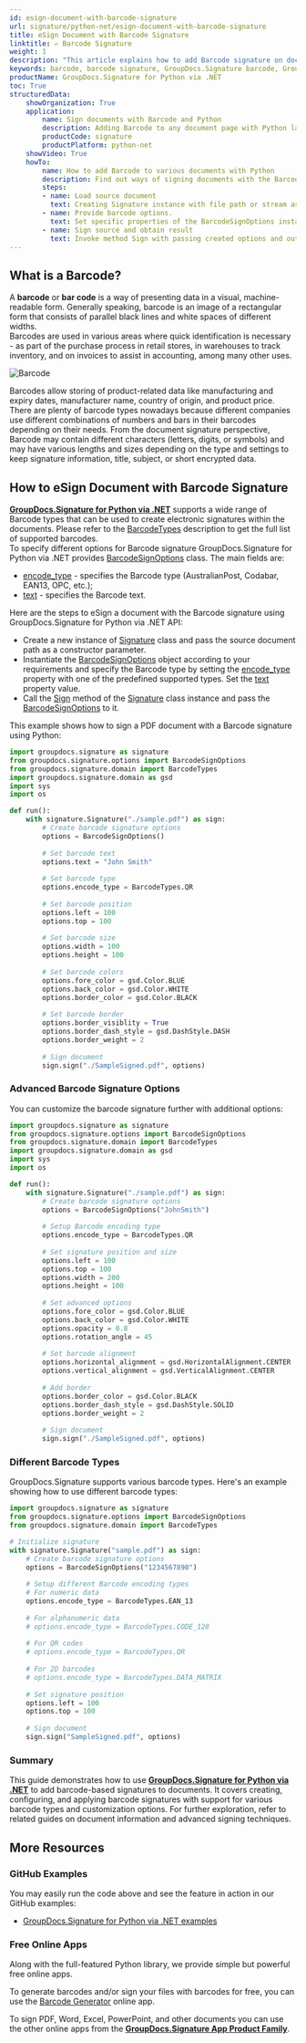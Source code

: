 ```yaml
---
id: esign-document-with-barcode-signature
url: signature/python-net/esign-document-with-barcode-signature
title: eSign Document with Barcode Signature
linktitle: ✍️ Barcode Signature
weight: 1
description: "This article explains how to add Barcode signature on document page with various options like barcode type, barcode text, positioning, alignment and other visual settings with GroupDocs.Signature for Python via .NET"
keywords: barcode, barcode signature, GroupDocs.Signature barcode, GroupDocs.Signature barcode signature, python barcode signature
productName: GroupDocs.Signature for Python via .NET
toc: True
structuredData:
    showOrganization: True
    application:    
        name: Sign documents with Barcode and Python    
        description: Adding Barcode to any document page with Python language by GroupDocs.Signature for Python via .NET APIs
        productCode: signature
        productPlatform: python-net 
    showVideo: True
    howTo:
        name: How to add Barcode to various documents with Python 
        description: Find out ways of signing documents with the Barcode using Python
        steps:
        - name: Load source document
          text: Creating Signature instance with file path or stream as a constructor parameter will load the document. 
        - name: Provide barcode options. 
          text: Set specific properties of the BarcodeSignOptions instance like a Barcode type, barcode text, and signature appearance settings.
        - name: Sign source and obtain result 
          text: Invoke method Sign with passing created options and output file data. You can save signed files using a file path or a stream.
---
```

## What is a Barcode?

A **barcode** or **bar code** is a way of presenting data in a visual, machine-readable form. Generally speaking, barcode is an image of a rectangular form that consists of parallel black lines and white spaces of different widths.  
Barcodes are used in various areas where quick identification is necessary - as part of the purchase process in retail stores, in warehouses to track inventory, and on invoices to assist in accounting, among many other uses.

![Barcode](/signature/python-net/images/esign-document-with-barcode-signature.gif)

Barcodes allow storing of product-related data like manufacturing and expiry dates, manufacturer name, country of origin, and product price. There are plenty of barcode types nowadays because different companies use different combinations of numbers and bars in their barcodes depending on their needs. From the document signature perspective, Barcode may contain different characters (letters, digits, or symbols) and may have various lengths and sizes depending on the type and settings to keep signature information, title, subject, or short encrypted data.  

## How to eSign Document with Barcode Signature

[**GroupDocs.Signature for Python via .NET**](https://products.groupdocs.com/signature/python-net) supports a wide range of Barcode types that can be used to create electronic signatures within the documents. Please refer to the [BarcodeTypes](https://reference.groupdocs.com/signature/python-net/groupdocs.signature.domain/barcodetypes/#fields) description to get the full list of supported barcodes.  
To specify different options for Barcode signature GroupDocs.Signature for Python via .NET provides [BarcodeSignOptions](https://reference.groupdocs.com/signature/python-net/groupdocs.signature.options/barcodesignoptions) class. The main fields are:

* [encode_type](https://reference.groupdocs.com/signature/python-net/groupdocs.signature.options/barcodesignoptions/encode_type) - specifies the Barcode type (AustralianPost, Codabar, EAN13, OPC, etc.);
* [text](https://reference.groupdocs.com/signature/python-net/groupdocs.signature.options/textsignoptions/text) - specifies the Barcode text.

Here are the steps to eSign a document with the Barcode signature using GroupDocs.Signature for Python via .NET API:
* Create a new instance of [Signature](https://reference.groupdocs.com/signature/python-net/groupdocs.signature/signature) class and pass the source document path as a constructor parameter.
* Instantiate the [BarcodeSignOptions](https://reference.groupdocs.com/signature/python-net/groupdocs.signature.options/barcodesignoptions) object according to your requirements and specify the Barcode type by setting the [encode_type](https://reference.groupdocs.com/signature/python-net/groupdocs.signature.options/barcodesignoptions/encode_type) property with one of the predefined supported types. Set the [text](https://reference.groupdocs.com/signature/python-net/groupdocs.signature.options/textsignoptions/text) property value.
* Call the [Sign](https://reference.groupdocs.com/signature/python-net/groupdocs.signature/signature/sign/) method of the [Signature](https://reference.groupdocs.com/signature/python-net/groupdocs.signature/signature) class instance and pass the [BarcodeSignOptions](https://reference.groupdocs.com/signature/python-net/groupdocs.signature.options/barcodesignoptions) to it.

This example shows how to sign a PDF document with a Barcode signature using Python:

```python
import groupdocs.signature as signature
from groupdocs.signature.options import BarcodeSignOptions
from groupdocs.signature.domain import BarcodeTypes
import groupdocs.signature.domain as gsd
import sys 
import os

def run():
    with signature.Signature("./sample.pdf") as sign:
        # Create barcode signature options
        options = BarcodeSignOptions()
        
        # Set barcode text
        options.text = "John Smith"
        
        # Set barcode type
        options.encode_type = BarcodeTypes.QR
        
        # Set barcode position
        options.left = 100
        options.top = 100
        
        # Set barcode size
        options.width = 100
        options.height = 100
        
        # Set barcode colors
        options.fore_color = gsd.Color.BLUE
        options.back_color = gsd.Color.WHITE
        options.border_color = gsd.Color.BLACK
        
        # Set barcode border
        options.border_visiblity = True
        options.border_dash_style = gsd.DashStyle.DASH
        options.border_weight = 2
        
        # Sign document
        sign.sign("./SampleSigned.pdf", options)
```

### Advanced Barcode Signature Options

You can customize the barcode signature further with additional options:

```python
import groupdocs.signature as signature
from groupdocs.signature.options import BarcodeSignOptions
from groupdocs.signature.domain import BarcodeTypes
import groupdocs.signature.domain as gsd
import sys 
import os

def run():
    with signature.Signature("./sample.pdf") as sign:
        # Create barcode signature options
        options = BarcodeSignOptions("JohnSmith")
        
        # Setup Barcode encoding type
        options.encode_type = BarcodeTypes.QR
        
        # Set signature position and size
        options.left = 100
        options.top = 100
        options.width = 200
        options.height = 100
        
        # Set advanced options
        options.fore_color = gsd.Color.BLUE
        options.back_color = gsd.Color.WHITE
        options.opacity = 0.8
        options.rotation_angle = 45
        
        # Set barcode alignment
        options.horizontal_alignment = gsd.HorizontalAlignment.CENTER
        options.vertical_alignment = gsd.VerticalAlignment.CENTER
        
        # Add border
        options.border_color = gsd.Color.BLACK
        options.border_dash_style = gsd.DashStyle.SOLID
        options.border_weight = 2
        
        # Sign document
        sign.sign("./SampleSigned.pdf", options)
```

### Different Barcode Types

GroupDocs.Signature supports various barcode types. Here's an example showing how to use different barcode types:

```python
import groupdocs.signature as signature
from groupdocs.signature.options import BarcodeSignOptions
from groupdocs.signature.domain import BarcodeTypes

# Initialize signature
with signature.Signature("sample.pdf") as sign:
    # Create barcode signature options
    options = BarcodeSignOptions("1234567890")
    
    # Setup different Barcode encoding types
    # For numeric data
    options.encode_type = BarcodeTypes.EAN_13
    
    # For alphanumeric data
    # options.encode_type = BarcodeTypes.CODE_128
    
    # For QR codes
    # options.encode_type = BarcodeTypes.QR
    
    # For 2D barcodes
    # options.encode_type = BarcodeTypes.DATA_MATRIX
    
    # Set signature position
    options.left = 100
    options.top = 100
    
    # Sign document
    sign.sign("SampleSigned.pdf", options)
```

### Summary
This guide demonstrates how to use [**GroupDocs.Signature for Python via .NET**](https://products.groupdocs.com/signature/python-net) to add barcode-based signatures to documents. It covers creating, configuring, and applying barcode signatures with support for various barcode types and customization options. For further exploration, refer to related guides on document information and advanced signing techniques.




## More Resources

### GitHub Examples

You may easily run the code above and see the feature in action in our GitHub examples:

* [GroupDocs.Signature for Python via .NET examples](https://github.com/groupdocs-signature/GroupDocs.Signature-for-Python-via-.NET)


### Free Online Apps

Along with the full-featured Python library, we provide simple but powerful free online apps.

To generate barcodes and/or sign your files with barcodes for free, you can use the [Barcode Generator](https://products.groupdocs.app/signature/generate/barcode) online app.

To sign PDF, Word, Excel, PowerPoint, and other documents you can use the other online apps from the **[GroupDocs.Signature App Product Family](https://products.groupdocs.app/signature/family)**.
